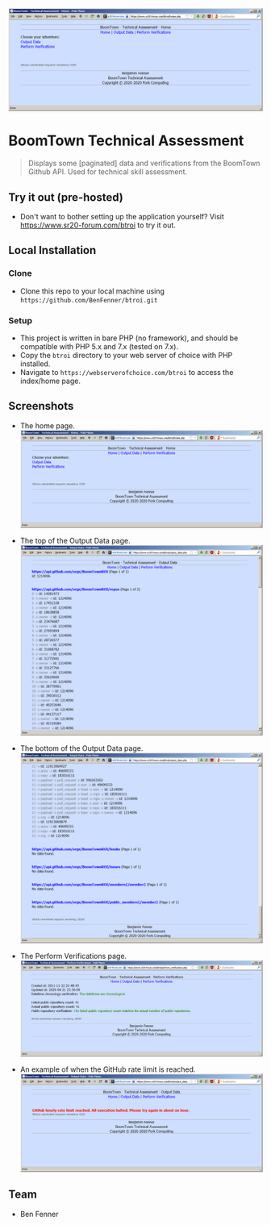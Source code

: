 <a href="https://sr20-froum.com/btroi"><img src="https://raw.githubusercontent.com/BenFenner/btroi/master/Screenshot%20(Home).png" title="Choose your adventure" alt="Home Page"></a>

# BoomTown Technical Assessment

> Displays some [paginated] data and verifications from the BoomTown Github API.
> Used for technical skill assessment.

## Try it out (pre-hosted)

- Don't want to bother setting up the application yourself? Visit <a href="https://sr20-froum.com/btroi">https://www.sr20-forum.com/btroi</a> to try it out.

## Local Installation

### Clone

- Clone this repo to your local machine using `https://github.com/BenFenner/btroi.git`

### Setup

- This project is written in bare PHP (no framework), and should be compatible with PHP 5.x and 7.x (tested on 7.x).
- Copy the `btroi` directory to your web server of choice with PHP installed.
- Navigate to `https://webserverofchoice.com/btroi` to access the index/home page.

## Screenshots

- The home page.
[![Home Page](https://raw.githubusercontent.com/BenFenner/btroi/master/Screenshot%20(Home).png)]()

- The top of the Output Data page.
[![Output Data, top](https://raw.githubusercontent.com/BenFenner/btroi/master/Screenshot%20(Output%20Data%2C%20top).png)]()

- The bottom of the Output Data page.
[![Output Data, bottom](https://raw.githubusercontent.com/BenFenner/btroi/master/Screenshot%20(Output%20Data%2C%20bottom).png)]()

- The Perform Verifications page.
[![Perform Verifications](https://raw.githubusercontent.com/BenFenner/btroi/master/Screenshot%20(Perform%20Verifications).png)]()

- An example of when the GitHub rate limit is reached.
[![GitHub rate limit reached](https://raw.githubusercontent.com/BenFenner/btroi/master/Screenshot%20(Output%20Data%2C%20rate%20limited).png)]()

## Team

- Ben Fenner
